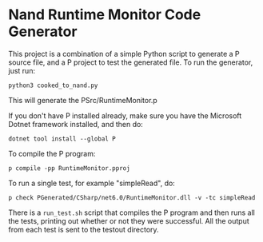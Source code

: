 # Nand Runtime Monitor Code Generator

This project is a combination of a simple Python script to generate a P source
file, and a P project to test the generated file. To run the generator, just
run:

```
python3 cooked_to_nand.py
```

This will generate the PSrc/RuntimeMonitor.p

If you don't have P installed already, make sure you have the Microsoft Dotnet framework installed, and then do:

```
dotnet tool install --global P
```

To compile the P program:

```
p compile -pp RuntimeMonitor.pproj
```

To run a single test, for example "simpleRead", do:

```
p check PGenerated/CSharp/net6.0/RuntimeMonitor.dll -v -tc simpleRead
```

There is a `run_test.sh` script that compiles the P program and then runs
all the tests, printing out whether or not they were successful. All the output
from each test is sent to the testout directory.
